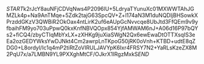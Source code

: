 $START$k2rJcY8auNFjCDVqNws4P2096lU+5LdryaTYunuXc01MXWWTAhJGMZLk4p+Na9AnTMqe+5Zdk2tajG63SpcQV+Z+l174aN3M1duNQDljBHSowkXPrzddGKzV3QWBiR2OkOax4ntLirK2uf6eAUpGcNvvcqe8UbJtd3FfQEm9v9yfbaihFM9yo703uPpwQ0kxKnfNBVQOpx854YjfAMWAM6nJ+A06d16P97bQYs2+fiCQ4/zbyCTIqMbYxLX+zXHKg9juXiaSWgN2Qx6ewEwaDtOTTXsqIS3eEa2ozGEDYWksYwDJNkt4Cm2awrpLnTKpoG50jRK0oVnh+KTBD+udtE8qZDG0+L8ordyl/Ic1q4mP2tiRtZoVIRULJAVYpK6Ixr4FRSY7N2+YaRLsKzeZX8M2PqU7x/a7LMBN9YL9PXXghMtCF/OJkrX1IRgzMxkS$END$